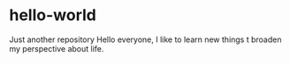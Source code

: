 # hello-world
Just another repository
Hello everyone,
I like to learn new things t broaden my perspective about life. 
